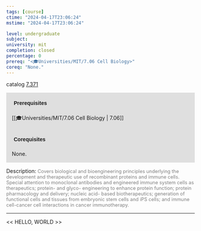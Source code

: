 ```yaml
---
tags: [course]
ctime: "2024-04-17T23:06:24"
mstime: "2024-04-17T23:06:24"

level: undergraduate
subject: 
university: mit
completion: closed
percentage: 0
prereq: "<🎓Universities/MIT/7.06 Cell Biology>"
coreq: "None."
---
```


catalog [7.371](http://student.mit.edu/catalog/m7a.html#7.371)

<span style="display: block; padding: 15px; background-color: rgb(100, 100, 100, 0.2);"><font id="m_prereq3611_0" style="display: block; font-family: Arial, sans-serif; font-weight: bold; padding: 5px">Prerequisites</font><br><span id="prereq3611_0">[[🎓Universities/MIT/7.06 Cell Biology | 7.06]]</span></span>
<span style="display: block; padding: 15px; background-color: rgb(100, 100, 100, 0.2);"><font id="m_coreq3611_0" style="display: block; font-family: Arial, sans-serif; font-weight: bold; padding: 5px">Corequisites</font><br><span id="coreq3611_0">None.</span></span>

<font style="">Description:</font>
<font style="color: grey; font-size: 0.8rem;">Covers biological and bioengineering principles underlying the development and therapeutic use of recombinant proteins and immune cells. Special attention to monoclonal antibodies and engineered immune system cells as therapeutics; protein- and glyco- engineering to enhance protein function; protein pharmacology and delivery; nucleic acid- based biotherapeutics; generation of functional cells and tissues from embryonic stem cells and iPS cells; and immune cell-cancer cell interactions in cancer immunotherapy.</font>



---

<< HELLO, WORLD >>

